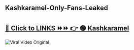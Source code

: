 
 ## Kashkaramel-Only-Fans-Leaked

# <h2><a href="https://clipsfans.com/Kashkaramel&ref=git">🔗 Click to LINKS ⏩⏩ 👉 🟢 Kashkaramel </a></h2>

<a href="https://clipsfans.com/Kashkaramel&ref=git" rel="nofollow" data-target="animated-image.originalLink"><img src="https://i.ibb.co.com/xMMVF88/686577567.gif" alt="Viral Video Original" style="max-width: 100%; display: inline-block;" data-target="animated-image.originalImage"></a>
